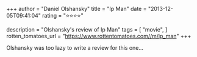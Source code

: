 +++
author = "Daniel Olshansky"
title = "Ip Man"
date = "2013-12-05T09:41:04"
rating = "⭐⭐⭐⭐"

description = "Olshansky's review of Ip Man"
tags = [
    "movie",
]
rotten_tomatoes_url = "https://www.rottentomatoes.com//m/ip_man"
+++

Olshansky was too lazy to write a review for this one...

